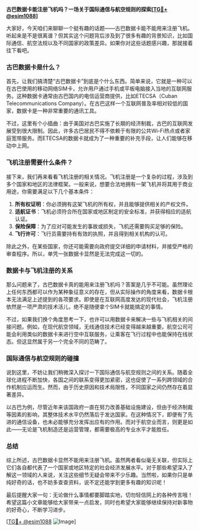 **古巴数据卡能注册飞机吗？一场关于国际通信与航空规则的探索[[TG💪+ @esim1088](https://t.me/s/esim1088)]**

大家好，今天咱们来聊聊一个挺有趣的话题——古巴数据卡能不能用来注册飞机。听起来是不是很离谱？但其实这个问题背后涉及到了很多有趣的背景知识，比如国际通信、航空法规以及不同国家的政策差异。如果你对这些话题感兴趣，那就接着往下看吧。

### 古巴数据卡是什么？

首先，让我们搞清楚“古巴数据卡”到底是个什么东西。简单来说，它就是一种可以在古巴使用的移动网络SIM卡，允许用户通过手机或平板电脑接入当地的互联网服务。这种数据卡通常由古巴国内的电信运营商提供，比如ETECSA（Cuban Telecommunications Company）。在古巴这样一个互联网普及率相对较低的国家，数据卡是一种非常重要的通讯工具。

不过，这里有个小插曲：由于美国对古巴实施了长期的经济制裁，古巴的互联网发展受到很大限制。因此，许多古巴居民不得不依赖于有限的公共Wi-Fi热点或者家庭宽带服务。而ETECSA的数据卡就成为了一种重要的补充手段，让人们能够在移动中上网。

### 飞机注册需要什么条件？

接下来，我们再来看看飞机注册的相关情况。飞机注册是一个复杂的过程，涉及到多个国家和地区的法律框架。一般来说，想要合法地拥有一架飞机并将其用于商业用途，你需要满足以下几个基本条件：

1. **所有权证明**：你必须拥有这架飞机的所有权，并且能够提供相关的产权文件。
2. **适航证书**：飞机必须符合所在国家或地区制定的安全标准，并获得相应的适航认证。
3. **保险保障**：为了应对可能发生的事故或损失，飞机还需要购买足够的保险。
4. **飞行许可**：飞行员需要持有有效的执照，并且得到相关机构的认可。

除此之外，在某些国家，你还可能需要向政府提交详细的申请材料，并接受严格的审查程序。所以，单凭一张数据卡显然是无法完成这一切的。

### 数据卡与飞机注册的关系

那么问题来了，古巴数据卡真的能用来注册飞机吗？答案是几乎不可能。虽然理论上任何东西都可以作为某种象征意义的存在，但从实际操作的角度来看，数据卡根本无法满足上述提到的各项要求。即使是在互联网高度发达的现代社会，飞机注册依然是一项严肃的技术活儿，绝不是随便拿个SIM卡就能搞定的事情。

不过，如果我们换个角度思考一下，也许可以用数据卡来解决一些与飞机相关的间接问题。例如，在现代航空领域，无线通信技术已经变得越来越重要。航空公司可能会利用类似的数据卡来进行空中互联服务，让乘客在飞行过程中也能保持在线状态。但这显然属于另一个完全不同的范畴了。

### 国际通信与航空规则的碰撞

说到这里，不妨让我们稍微深入探讨一下国际通信与航空规则之间的关系。随着全球化进程不断加快，各国之间的联系变得更加紧密，这也促使了一系列跨领域的合作机制应运而生。然而，由于历史原因和技术局限性，不同国家之间仍然存在着显著差异。

以古巴为例，尽管近年来该国政府一直在努力改善基础设施建设，但由于经济制裁等因素的影响，其整体技术水平仍然落后于发达国家。在这种情况下，即便有了先进的通信设备，也未必能够充分发挥出应有的作用。而对于航空业而言，则更是如此——无论是飞机制造还是运营管理，都需要极高的专业水平才能胜任。

### 总结

综上所述，古巴数据卡显然不能用来注册飞机。虽然两者看似毫无关联，但实际上它们各自都代表了一个国家或地区特定的社会经济发展水平。对于那些希望深入了解这一领域的人来说，关注这些细节无疑会带来不少乐趣。当然啦，如果你只是单纯好奇的话，也不妨多查查资料，说不定还能学到更多有趣的知识呢！

最后提醒大家一句：无论做什么事情都要脚踏实地，切勿轻信网上的各种传言哦！希望这篇小文章能够给大家带来一点启发，同时也希望大家能够继续保持对新事物的好奇心，不断学习进步。

[[TG💪+ @esim1088](https://t.me/s/esim1088) ![Image](https://i.postimg.cc/4NQfJmqS/Snipaste-2025-05-13-00-14-12.png)]